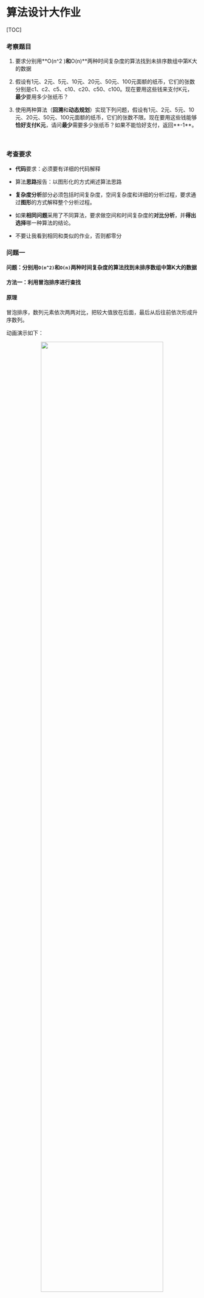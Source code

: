 # 算法设计大作业



[TOC]



### 考察题目

1. 要求分别用**O(n^2 )**和**O(n)**两种时间复杂度的算法找到未排序数组中第K大的数据  

2. 假设有1元、2元、5元、10元、20元、50元、100元面额的纸币，它们的张数分别是c1、c2、c5、c10、c20、c50、c100。现在要用这些钱来支付K元，**最少**要用多少张纸币？                                     

3. 使用两种算法（**回溯**和**动态规划**）实现下列问题，假设有1元、2元、5元、10元、20元、50元、100元面额的纸币，它们的张数不限。现在要用这些钱能够**恰好支付K元**，请问**最少**需要多少张纸币？如果不能恰好支付，返回**-1**。  

   ​                                               

### 考查要求

- **代码**要求：必须要有详细的代码解释

- 算法**思路**报告：以图形化的方式阐述算法思路


- **复杂度分析**部分必须包括时间复杂度，空间复杂度和详细的分析过程，要求通过**图形**的方式解释整个分析过程。

- 如果**相同问题**采用了不同算法，要求做空间和时间复杂度的**对比分析**，并**得出选择**哪一种算法的结论。


- 不要让我看到相同和类似的作业，否则都零分



### 问题一

**问题：分别用`O(n^2)`和`O(n)`两种时间复杂度的算法找到未排序数组中第K大的数据**  



#### 方法一：利用冒泡排序进行查找

#### 原理

冒泡排序，数列元素依次两两对比，把较大值放在后面，最后从后往前依次形成升序数列。

动画演示如下：


<div align=center>
<img src="https://img-blog.csdnimg.cn/6d10eb0535a54560ba99571aff7e3833.gif" width="80%" height="80%">
</div>


#### 代码示例

```c++

//O(n^2)的方法 基于优化版冒泡排序

int findKthLargest(int a[], int k)
{
	int i, j, temp;
	for (i = 0; i < k - 1 ; i++) {		//遍历排序可以len次，优化可以len-1次，嵌套for len-1-i不是优化值
        bool sentinel = true;//标记是否排序
		for (j = 0; j < k - 1 - i; j++) {	//这里比较交换只交换len-1次，不可交换len次，不然a[j+1]下标会越界
			if (a[j + 1] > a[j]) {
				temp = a[j + 1];
				a[j + 1] = a[j];
				a[j] = temp;		//if语句做值交换
                sentinel = false;//若发生过排序则将sentinel置false
			}
            if(sentinel) {	//若没有发生过交换，则停止排序
                    break;
            }
		}
	}
    return a[k-1];	//返回第k个数值
}

```

##### 复杂度分析

- 时间复杂度：`O(n^2)` , 嵌套for循环

- 空间复杂度：`O(1)`，没有额外申请存储空间


<div align=center>
<img src="https://user-images.githubusercontent.com/70643377/147059575-fd501505-af71-4e4f-950d-0f17593149a5.png" width="80%" height="80%">
</div>


#### 方法二：基于快速排序进行查找 



#### 算法步骤（QuickSort）

1. 从数列中挑出一个元素，称为 "基准"（pivot）;

2. 重新排序数列，所有元素比基准值小的摆放在基准前面，所有元素比基准值大的摆在基准的后面（相同的数可以到任一边）。在这个分区退出之后，该基准就处于数列的中间位置。这个称为分区（partition）操作；

3. 递归地（recursive）把小于基准值元素的子数列和大于基准值元素的子数列排序；

   

动画演示如下：

​                ![img](https://www.runoob.com/wp-content/uploads/2019/03/quickSort.gif)



我们知道快速排序的性能和「划分」出的子数组的长度密切相关。直观地理解如果每次规模为 n 的问题我们都划分成 1 和 n - 1，每次递归的时候又向 n - 1 的集合中递归，这种情况是最坏的，时间代价是 `O(n ^ 2) `。我们可以引入随机化来加速这个过程，它的时间代价的期望是 `O(n)`



#### 代码示例

```c++
#include<iostream>
#include<iterator>
#include<vector>
using namespace std;

class Solution {
public:

    int findKthLargest(vector<int>& nums, int k) {
        srand(time(0)); //先设置种子
        return quickSelect(nums, 0, nums.size() - 1, nums.size() - k);  //排序是升序序列，nums.size() - k相当于																		  是从后往前数的第k位
    }

    int quickSelect(vector<int>& a, int left, int right, int index) {

        if (a.size()-index<1 || a.size() - index>a.size()) {    //排除非正常情况
            return -1;
        }

        int q = randomPartition(a, left, right);   // 得到分区值索引q
        if (q == index) {   //如果q为查找的下标值，返回该元素值
            return a[q];
        }
        else {
            // 如果不是，比较q 与 index ,确定下次要检索的区间, 要么是[q+1, right], 要么就是[left, q-1]
            return q < index ? quickSelect(a, q + 1, right, index) : quickSelect(a, left, q - 1, index);
        }
    }

    inline int randomPartition(vector<int>& a, int left, int right) {  //随机分区

        // 1. 随机数范围: [0, right-left+1) 同时加l, 则是 [left, right+1) = [left, right] 也就是在这个[left,right] 			     中随机选一个索引出来
        int i = rand() % (right - left + 1) + left;

        // 2. 交换nums[i]， nums[right], 也就是将随机数先放在[left,right]最右边nums[right]上
        swap(a[i], a[right]);
        return partition(a, left, right);//上一行交换元素值，不是下标值
    }

    inline int partition(vector<int>& a, int left, int right) {    //划分

        // 3. 在调用当前方法的randomPartition方法中，已经确定了了随机数是nums[right]
        int x = a[right], i = left - 1; //x是随机数元素值
        
        // 首先比较区间在[l， right]之间， 所以nums[j]中的    left<= j <= right
        for (int j = left; j < right; ++j) {
        // 4. nums[j] 跟随机数 x 比较, 小于x的数都跟[left,right]左边区间交换，i=left-1,所以++i=left,初始索引就是left
            if (a[j] <= x) {
                swap(a[++i], a[j]); //两两交换
            }
        }// 这个for循环操作就是将小于 x 的数都往[i, j]的左边区间设置，从而实现存在[left, i]区间,使得对应数值都小于 x

        //5. 既然已经将<x的值都放在一边了，现在将x也就是nums[right] 跟nums[i+1]交换，从而分成两个区间[left.i+1]左, 				 [i+2, right]右，左边区间的值都小于x
        swap(a[i + 1], a[right]);
        return i + 1;// 然后返回这个分区值
    }
};

/**
 *该算法是利用快速排序的原理，我们规定的随机索引值index每一次排序都能回到其数组的正确升序序列位置，
 *而其他元素值则归为到两大正确位置：小于index的位置和大于等于index的位置
 *不用把所有元素值先排完序再输出Top-k 
 *不过基于快速排序的选择方法只适合静态数组，及数组已确定，动态数组需用堆排序的原理
 */

int main()
{
	//const int n = 8;
    vector<int>arr;
    arr.push_back(2);
    arr.push_back(0);
    arr.push_back(0);
    arr.push_back(5);
    arr.push_back(2);
    arr.push_back(0);
    arr.push_back(3);
    arr.push_back(7);
    Solution s1;
    //s1.quickSelect(arr, 0, 7, 2);
    cout << s1.findKthLargest(arr, 1) << endl;
    //代码测试，排序情况
    for (int i = 0; i < arr.size(); i++) {
        cout << arr[i] << " ";
    }
	cout << endl;

	return 0;
}

```



##### 知识点补充

###### 引入 inline 关键字的原因

```c++
/**
 *在 c/c++ 中，为了解决一些频繁调用的小函数大量消耗栈空间（栈内存）的问题，特别的引入了 inline 修饰符，表示为内联函数。

 *栈空间就是指放置程序的局部数据（也就是函数内数据）的内存空间。

 *在系统下，栈空间是有限的，假如频繁大量的使用就会造成因栈空间不足而导致程序出错的问题，如，函数的死循环递归调用的最终结果就是导致   栈内存空间枯竭。
 */
```

###### inline仅是一个对编译器的建议

```c++
/* **inline** 函数仅仅是一个对编译器的建议，所以最后能否真正内联，看编译器的意思，它如果认为函数不复杂，能在调用点展开，就会真正    内联，并不是说声明了内联就会内联，声明内联只是一个建议而已。*/
```



#### 图解代码

例如，在下方给定的数组中寻找第二大的元素值

![image-20211220170114430](C:\Users\小楷\AppData\Roaming\Typora\typora-user-images\image-20211220170114430.png)

​                                                                                                 **首轮随机选择3作为轴值**

​                          

​                                        <img src="C:\Users\小楷\AppData\Roaming\Typora\typora-user-images\image-20211220182055981.png" alt="image-20211220182055981" style="zoom:67%;" />           

​                                                                                          **比3小的放左边，比3大的放右边**

​                           <img src ="C:\Users\小楷\AppData\Roaming\Typora\typora-user-images\image-20211220181954045.png" alt="image-20211220181954045" style="zoom: 67%;" /> 

​                                                     **因为我们要寻找的是第二大（第五小）的目标值，容易得之在3的右边查找**

​                                   <img src="C:\Users\小楷\AppData\Roaming\Typora\typora-user-images\image-20211220182258679.png" alt="image-20211220182258679" style="zoom:67%;" />

​                                                                                         **这一轮随机选择5作为轴值**

​                             <img src="C:\Users\小楷\AppData\Roaming\Typora\typora-user-images\image-20211220182344288.png" alt="image-20211220182344288" style="zoom:67%;" />

​                                                                                      

​                             <img src="C:\Users\小楷\AppData\Roaming\Typora\typora-user-images\image-20211220182430545.png" alt="image-20211220182430545" style="zoom:67%;" />

​                                                                    **此时，轴值5的位置恰好满足题目的位置，输出即可**



##### 复杂度分析

- 时间复杂度：`O(n)`
- 空间复杂度：`O(logn)`，递归使用栈空间的空间代价的期望为`O(logn)`

![image-20211220194331669](C:\Users\小楷\AppData\Roaming\Typora\typora-user-images\image-20211220194331669.png)

![image-20211220194340346](C:\Users\小楷\AppData\Roaming\Typora\typora-user-images\image-20211220194340346.png)



##### 复杂度对比分析

|            | 利用冒泡排序进行查找 | 基于快速排序进行查找 |
| ---------- | :------------------: | :------------------: |
| 时间复杂度 |        O(n^2)        |         O(n)         |
| 空间复杂度 |         O(1)         |       O(logn)        |

```c++
/* 结论：从时间复杂度相比较，方法二显然比方法一更高效，利用以空间换时间的思想，把运行时间压缩，提升运行效率 */
```



### 问题二

**问题：假设有1元、2元、5元、10元、20元、50元、100元面额的纸币，它们的张数分别是c1、c2、c5、c10、c20、c50、c100。**

​           **现在要用这些钱来支付K元，最少要用多少张纸币？**



#### 算法思路

1. 采用递推的方式，从最大的币值开始累加，确保支付K元的纸币张数最少，累加币值个数的选取要考虑是否超过现有币值所拥有的个数，我们可以选用min函数来进行选择

2. 累加其币值后，总的money（待支付的K元）要减去累加币值数，然后用一个变量num把币值个数累加起来，进入下一个循环

3. 考虑特殊情况，例如币值过大可能导致我们无法凑齐，所以我们可以用一个if语句来进行判断，递推完成后，如果money>0，则说明现有总币值无法支付够K元，返回 -1 表示无法完成支付，最后补齐头文件和main函数即可

   

<img src="C:\Users\小楷\AppData\Roaming\Typora\typora-user-images\image-20211221154945142.png" alt="image-20211221154945142" style="zoom:67%;" />





#### 代码示例

```c++
#include<iostream>  
#include<algorithm>  
using namespace std;

const int N = 7;
const int c1=10, c2 = 10, c5 = 10, c10 = 10, c20 = 10, c50 = 10, c100 = 10;
int Value[N] = { 1, 2, 5, 10, 20, 50, 100 };//该数组为不同种类币值
int Count[N] = { c1, c2, c5, c10, c20, c50, c100 };//各种币值所拥有的个数

int solve(int money)
{
    int num = 0;
    for (int i = N - 1; i >= 0; i--)
        //此处N-1相当于size-1，数组长度减一相当于i为数组最后一个元素下标，也就是优先取币值最大的纸币
    {
        int c = min(money / Value[i], Count[i]);  //c为所取的币值个数
        money = money - c * Value[i];
        num += c;
    }
    if (money > 0)
        num = -1;
    return num;
}

int main()
{
    int money;
    cin >> money;
    int res = solve(money);
    if (res != -1)
        cout << res << endl;
    else cout << "NO" << endl;
    //system("pause");
}

```

#### 复杂度分析

时间复杂度：`O(n)` , 递推采用了一个for循环，规模为n

空间复杂度：`O(1)` , 没有额外申请空间



![image-20211221162340233](C:\Users\小楷\AppData\Roaming\Typora\typora-user-images\image-20211221162340233.png)





### 问题三

**问题：使用两种算法（回溯和动态规划）实现下列问题，假设有1元、2元、5元、10元、20元、50元、100元面额的纸币，它们的张数	 **

​           **不限。现在要用这些钱能够恰好支付K元，请问最少需要多少张纸币？如果不能恰好支付，返回-1。** 



#### 回溯和动态规划的区别

解决问题之前，我们先来了解一下什么是回溯？什么是动态规划？它们之间有什么区别？

**定义**

- 回溯法。回溯法被称为是万能的解法，几乎所有问题都可以用回溯法去解题。其核心思想就是枚举每一种情况，然后进行比较，最终得到最优解。这个算法的时间复杂度一般在指数级别O(2^n)。
- 动态规划。常用来求解可划分的问题。对于一个问题，它可以划分为由若干个子问题相互联系产生，那么就可以用动态规划来求解。
- 问题。能够用动态规划和回溯法解答的题目都很有特点。一般来说就是多阶段，当前要求解的问题和其子问题有关，并且子问题的抉择影响到了后面的答案。如果当前问题规模记为f(n)的话，那么f(n)一定和f(n-1)或者f(n-2)有关系，可以是f(n)=f(n-1)+f(n-2)，也可以是f(n)=max/min(f(n-1)+1,f(n-2))等等。具体要看问题描述。
  

**区别**

拿 *爬楼梯问题*  进行分析

![在这里插入图片描述](https://img-blog.csdnimg.cn/20200220144103468.png)



**回溯法：**

如果要求F(n)，那么必须要知道F（n-1）和F（n-2）。其问题就变成了求F(n-1)和F（n-2）
举个例子，当我们计算f（7）的时候，必须要知道f(5)和f(6)，而计算f(5)又必须要知道f(3)和f(4)，直到问题规模缩小至f(0)和f(1)的时候，我们才能够根据已有的条件得到答案，然后往上回推。

![在这里插入图片描述](https://img-blog.csdnimg.cn/20200220145021350.png?x-oss-process=image/watermark,type_ZmFuZ3poZW5naGVpdGk,shadow_10,text_aHR0cHM6Ly9ibG9nLmNzZG4ubmV0L2d1aTk1MTc1Mw==,size_16,color_FFFFFF,t_70)

- 那么这个过程，就叫做**自顶向下的分析过程**。
- 分析过程形成的树状图就叫做**解空间**。 当我们从根节点扩展到叶子节点(叶子节点是有解的最小问题)的时候,就意味着我们从解空间找到了一个解。所以，只要构造好了解空间树，求解的过程就是从根节点遍历到叶子节点的过程。
- 整个分析阶段是不断把问题化解为子问题，直到子问题的规模有解的时候，再开始回推进行计算。
- 使用回溯法存在的最主要问题就是存在大量重复计算，当计算f(7)的时候，需要计算f(5)和f(6)。而当计算f(6)的时候，需要再次计算下f(5), 而分解到最小可解问题的这一过程，是无效的计算，增大了其时间复杂度，降低了效率。
  

**动态规划：**

动态规划的出发点是叶子节点，通过公式，逐步的从叶子结点上推到根节点。其核心思想就是**通过已知解，来求解未知解。直到求解到的问题规模符合题目要求的规模**

![在这里插入图片描述](https://img-blog.csdnimg.cn/20200220150037999.png?x-oss-process=image/watermark,type_ZmFuZ3poZW5naGVpdGk,shadow_10,text_aHR0cHM6Ly9ibG9nLmNzZG4ubmV0L2d1aTk1MTc1Mw==,size_16,color_FFFFFF,t_70)**总结：**

使用回溯法解题的时候，习惯于把大问题分解，分解到问题规模可解的时候，再去解决问题。而动态规划则是从已知解出发，逐步推算到问题规模的程度。

1. 理解解空间的构成，解空间中叶子节点是已知解，根节点是待解的问题。
2. 回溯主要是自顶向下的求解过程，求解过程是从根节点到叶子结点。不断从根节点扩展出新的节点，然后再回推到原问题
3. 动态规划主要是自底向上的求解过程，是从叶子结点（已知解）推导出根节点（未知解）的过程。
4. 贪心则是一个局部最优的搜索过程（觉得在这里在补充一下贪心算法，因为贪心是DP（动规）的特殊情况嘛）。

这也就是为什么动态规划和回溯法能解决的问题，有时候回溯法会超时，因为它比DP多了一部



好的，让我们接下来进入正题吧

```c++
/*问题：使用两种算法（回溯和动态规划）实现下列问题，假设有1元、2元、5元、10元、20元、50元、100元面额的纸币，它们的张数不限。          现在要用这些钱能够恰好支付K元，请问最少需要多少张纸币？如果不能恰好支付，返回-1。 */
```

#### 方法一：记忆化搜索

**回溯与记忆化搜索的区别**

回溯：整体解决一个问题，函数无返回值，无法储存中间结果
记忆化搜索：解决一个问题=解决其子问题，函数有返回值，可以储存中间结果

**而记忆化搜索 (递归) 的逆向过程就是dp动规，显然，记忆化递归和dp是更优的方法，而回溯妥妥的就是暴力，所以本题采用比回溯更好的记忆化搜索来完成**

首先，我们定义：

- $$ F(S)：组成金额S所需的最少硬币数量 $$
-  [ c<sub>0</sub>...  c<sub>n-1</sub>] ：$$ 可选的 n 枚硬币面额值 $$

我们注意到这个问题有一个最优的子结构性质，这是解决动态规划问题的关键。最优解可以从其子问题的最优解构造出来。如何将问题分解成子问题？假设我们知道 F(S)，即组成金额 S 最少的硬币数，最后一枚硬币的面值是 C。那么由于问题的最优子结构，转移方程应为：
$$
F(S)=F(S-C)+1
$$
但我们不知道最后一枚硬币的面值是多少，所以我们需要枚举每个硬币面额值  c<sub>0</sub> ,c<sub>1</sub> ,c<sub>2</sub> <sub>...</sub>c<sub>n-1</sub> 并选择其中的最小值。下列递推关系成立:

<img src="C:\Users\小楷\AppData\Roaming\Typora\typora-user-images\image-20211222131012683.png" alt="image-20211222131012683" style="zoom:67%;" />

![img](https://pic.leetcode-cn.com/e0fd2252775b89649ceb6e867ff0e546ec77621edb566693482c8588a98066b8-file_1583404923188)

在上面的递归树中，我们可以看到许多子问题被多次计算。例如，F(1) 被计算了 13 次。为了避免重复的计算，我们将每个子问题的答案存在一个数组中进行记忆化，如果下次还要计算这个问题的值直接从数组中取出返回即可，这样能保证每个子问题最多只被计算一次。

#### 代码示例

```c++

class Solution {
    vector<int>count;
    int dp(vector<int>& coins, int rem) {
        //结束条件1：此路径不通
        if (rem < 0) return -1;
        //结束条件2：余额为0，成功结束
        if (rem == 0) return 0;
        //之前已经计算过这种情况，直接返回结果
        if (count[rem - 1] != 0) return count[rem - 1];
        int Min = INT_MAX;
        //遍历当前递归子树的每一种情况
        for (int coin:coins) {
            //用一下当前coin面值的硬币的结果，restmp用当前coin得到的找钱的最少个数
            int res = dp(coins, rem - coin);
            //当前情况用的硬币个数更少，更新min
            if (res >= 0 && res < Min) {
                Min = res + 1;
            }
        }
        //这么写，防止了无解的情况
        count[rem - 1] = Min == INT_MAX ? -1 : Min;
        return count[rem - 1];
    }
    
    /*
     *  coins：硬币面额
     *  res：余额
     *  count数组：count[i] 余额为i的找零钱的最少个数
     */
    
public:
    int coinChange(vector<int>& coins, int amount) {
        //初始条件检查
        if (amount < 1) return 0;
        count.resize(amount);
        //DP入口：注意函数名不一样
        return dp(coins, amount);
    }
};

```

##### 复杂度分析

- 时间复杂度：`O(Sn)`，其中 S 是金额，n 是面额数。我们一共需要计算 S 个状态的答案，且每个状态 F(S) 由于上面的记忆化的措施只计算了一次，而计算一个状态的答案需要枚举 n 个面额值，所以一共需要 O(Sn) 的时间复杂度。
- 空间复杂度：`O(S)`，  我们需要额外开一个长为 S 的数组来存储计算出来的答案 F(S) 。





#### 方法二：动态规划

#### 算法思路

我们采用自下而上的方式进行思考。仍定义 F(i)F(i) 为组成金额 i 所需最少的硬币数量，假设在计算 F(i) 之前，我们已经计算出 F(0)-F(i-1) 的答案。 则 F(i) 对应的转移方程应为

<img src="C:\Users\小楷\AppData\Roaming\Typora\typora-user-images\image-20211222131543264.png" alt="image-20211222131543264" style="zoom:80%;" />

其中 c<sub>j</sub> 代表的是第 j 枚硬币的面值，即我们枚举最后一枚硬币面额是 c<sub>j</sub> ，那么需要从  i-c<sub>j</sub> 这个金额的状态 F( i-c<sub>j</sub> ) 转移过来，再算上枚举的这枚硬币数量 1 的贡献，由于要硬币数量最少，所以 F(i) 为前面能转移过来的状态的最小值加上枚举的硬币数量 1 。

举例：

```c++
coins = [1, 2, 3], amount = 6
```

<img src="https://pic.leetcode-cn.com/f4fd96a19871ff55282b0fa90e86ee4768a267ee7e5c446fb6b1837bc215fe2e-file_1583404923197" alt="在这里插入图片描述" style="zoom: 50%;" />

在上图中，可以看到：

<img src="C:\Users\小楷\AppData\Roaming\Typora\typora-user-images\image-20211222132038240.png" alt="image-20211222132038240" style="zoom: 80%;" />

#### 代码示例

```c++

class Solution {
public:
    
    //状态：金额      
    //转移：一个硬币，这个硬币的金额在coins[]数组中遍历   
    //dp函数：输入金额，返回最少硬币数
    int coinChange(vector<int>& coins, int amount) {
        int Max = amount + 1;//最多的硬币情况是全部是1元，共有amount个硬币，共有amount+1个状态，amount+1个金额
        vector<int> dp(amount + 1, Max);
        dp[0] = 0;//自底向上，金额为0，最小硬币数为0
        for (int i = 1; i <= amount; ++i) {//自底向上
            for (int j = 0; j < (int)coins.size(); ++j) {//遍历coins的金额
                if (coins[j] <= i) {//i-coins 必须大于0，否则数组溢出
                    dp[i] = min(dp[i], dp[i - coins[j]] + 1);//金额为amount的最小硬币数 和 金额为(amount-一个面值)																的最小硬币数+1 比较最小值
                }
            }
        }
        return dp[amount] > amount ? -1 : dp[amount];//返回金额为amount的最小硬币数
    }
};

```



##### 复杂度分析

- 时间复杂度：`O(Sn)`，其中 S 是金额，n 是面额数。我们一共需要计算 O(S) 个状态，S 为题目所给的总金额。对于每个状态，每次需									   要枚举 n 个面额来转移状态，所以一共需要 O(Sn) 的时间复杂度。

- 空间复杂度：`O(S)`，  数组 dp 需要开长度为总金额 S 的空间。

  

##### 复杂度对比分析

|            | 记忆化搜索 | 动态规划 |
| ---------- | ---------- | -------- |
| 时间复杂度 | O(Sn)      | O(Sn)    |
| 空间复杂度 | O(S)       | O(S)     |

**小结：**

从效率上，动态规划相对于记忆化搜索是更胜一筹的，动态规划只有一个自下而上的推导过去，比记忆化搜索少一个自顶向下的分解过程，极大减小了时间复杂度，记忆化搜索相当于回溯的优化版，只是在自顶向下分解过程提高了效率，在解决算法问题时，我们应尽量减少想回溯这样的暴力枚举，更多使用动态规划，将计算转化为转移方程，提高效率。
